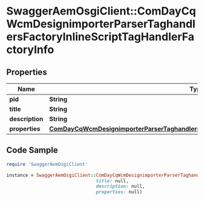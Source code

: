 # SwaggerAemOsgiClient::ComDayCqWcmDesignimporterParserTaghandlersFactoryInlineScriptTagHandlerFactoryInfo

## Properties

Name | Type | Description | Notes
------------ | ------------- | ------------- | -------------
**pid** | **String** |  | [optional] 
**title** | **String** |  | [optional] 
**description** | **String** |  | [optional] 
**properties** | [**ComDayCqWcmDesignimporterParserTaghandlersFactoryInlineScriptTagHandlerFactoryProperties**](ComDayCqWcmDesignimporterParserTaghandlersFactoryInlineScriptTagHandlerFactoryProperties.md) |  | [optional] 

## Code Sample

```ruby
require 'SwaggerAemOsgiClient'

instance = SwaggerAemOsgiClient::ComDayCqWcmDesignimporterParserTaghandlersFactoryInlineScriptTagHandlerFactoryInfo.new(pid: null,
                                 title: null,
                                 description: null,
                                 properties: null)
```


